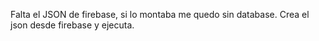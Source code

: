 Falta el JSON de firebase, si lo montaba me quedo sin database. 
Crea el json desde firebase y ejecuta.
